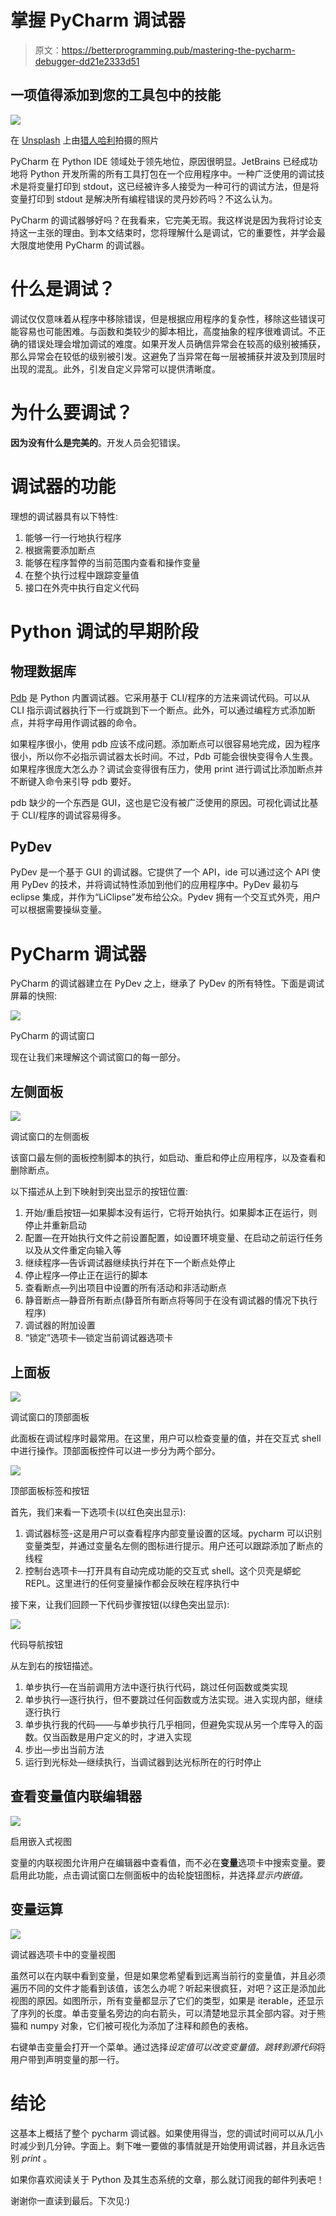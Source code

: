 # 掌握 PyCharm 调试器

> 原文：<https://betterprogramming.pub/mastering-the-pycharm-debugger-dd21e2333d51>

## 一项值得添加到您的工具包中的技能

![](img/fda98204063279a77f23570dbf23007e.png)

在 [Unsplash](https://unsplash.com?utm_source=medium&utm_medium=referral) 上由[猎人哈利](https://unsplash.com/@hnhmarketing?utm_source=medium&utm_medium=referral)拍摄的照片

PyCharm 在 Python IDE 领域处于领先地位，原因很明显。JetBrains 已经成功地将 Python 开发所需的所有工具打包在一个应用程序中。一种广泛使用的调试技术是将变量打印到 stdout，这已经被许多人接受为一种可行的调试方法，但是将变量打印到 stdout 是解决所有编程错误的灵丹妙药吗？不这么认为。

PyCharm 的调试器够好吗？在我看来，它完美无瑕。我这样说是因为我将讨论支持这一主张的理由。到本文结束时，您将理解什么是调试，它的重要性，并学会最大限度地使用 PyCharm 的调试器。

# 什么是调试？

调试仅仅意味着从程序中移除错误，但是根据应用程序的复杂性，移除这些错误可能容易也可能困难。与函数和类较少的脚本相比，高度抽象的程序很难调试。不正确的错误处理会增加调试的难度。如果开发人员确信异常会在较高的级别被捕获，那么异常会在较低的级别被引发。这避免了当异常在每一层被捕获并波及到顶层时出现的混乱。此外，引发自定义异常可以提供清晰度。

# 为什么要调试？

**因为没有什么是完美的**。开发人员会犯错误。

# 调试器的功能

理想的调试器具有以下特性:

1.  能够一行一行地执行程序
2.  根据需要添加断点
3.  能够在程序暂停的当前范围内查看和操作变量
4.  在整个执行过程中跟踪变量值
5.  接口在外壳中执行自定义代码

# Python 调试的早期阶段

## 物理数据库

[Pdb](https://docs.python.org/3/library/pdb.html) 是 Python 内置调试器。它采用基于 CLI/程序的方法来调试代码。可以从 CLI 指示调试器执行下一行或跳到下一个断点。此外，可以通过编程方式添加断点，并将字母用作调试器的命令。

如果程序很小，使用 pdb 应该不成问题。添加断点可以很容易地完成，因为程序很小，所以你不必指示调试器太长时间。不过，Pdb 可能会很快变得令人生畏。如果程序很庞大怎么办？调试会变得很有压力，使用 print 进行调试比添加断点并不断键入命令来引导 pdb 要好。

pdb 缺少的一个东西是 GUI，这也是它没有被广泛使用的原因。可视化调试比基于 CLI/程序的调试容易得多。

## PyDev

PyDev 是一个基于 GUI 的调试器。它提供了一个 API，ide 可以通过这个 API 使用 PyDev 的技术，并将调试特性添加到他们的应用程序中。PyDev 最初与 eclipse 集成，并作为“LiClipse”发布给公众。Pydev 拥有一个交互式外壳，用户可以根据需要操纵变量。

# PyCharm 调试器

PyCharm 的调试器建立在 PyDev 之上，继承了 PyDev 的所有特性。下面是调试屏幕的快照:

![](img/3d139aec577c7b79ae4253902d972ebc.png)

PyCharm 的调试窗口

现在让我们来理解这个调试窗口的每一部分。

## 左侧面板

![](img/75172de14a76d21c2d897858dfd15972.png)

调试窗口的左侧面板

该窗口最左侧的面板控制脚本的执行，如启动、重启和停止应用程序，以及查看和删除断点。

以下描述从上到下映射到突出显示的按钮位置:

1.  开始/重启按钮—如果脚本没有运行，它将开始执行。如果脚本正在运行，则停止并重新启动
2.  配置—在开始执行文件之前设置配置，如设置环境变量、在启动之前运行任务以及从文件重定向输入等
3.  继续程序—告诉调试器继续执行并在下一个断点处停止
4.  停止程序—停止正在运行的脚本
5.  查看断点—列出项目中设置的所有活动和非活动断点
6.  静音断点—静音所有断点(静音所有断点将等同于在没有调试器的情况下执行程序)
7.  调试器的附加设置
8.  “锁定”选项卡—锁定当前调试器选项卡

## 上面板

![](img/2e45b02ecd84e176a98efc2dc88a94d3.png)

调试窗口的顶部面板

此面板在调试程序时最常用。在这里，用户可以检查变量的值，并在交互式 shell 中进行操作。顶部面板控件可以进一步分为两个部分。

![](img/feecdbfab80e433f6cfd714b7ffaee1c.png)

顶部面板标签和按钮

首先，我们来看一下选项卡(以红色突出显示):

1.  调试器标签-这是用户可以查看程序内部变量设置的区域。pycharm 可以识别变量类型，并通过变量名左侧的图标进行提示。用户还可以跟踪添加了断点的线程
2.  控制台选项卡—打开具有自动完成功能的交互式 shell。这个贝壳是蟒蛇 REPL。这里进行的任何变量操作都会反映在程序执行中

接下来，让我们回顾一下代码步骤按钮(以绿色突出显示):

![](img/9b0901608235597270f9b8e433e9e4d8.png)

代码导航按钮

从左到右的按钮描述。

1.  单步执行—在当前调用方法中逐行执行代码，跳过任何函数或类实现
2.  单步执行—逐行执行，但不要跳过任何函数或方法实现。进入实现内部，继续逐行执行
3.  单步执行我的代码——与单步执行几乎相同，但避免实现从另一个库导入的函数。仅当函数是用户定义的时，才进入实现
4.  步出—步出当前方法
5.  运行到光标处—继续执行，当调试器到达光标所在的行时停止

## 查看变量值内联编辑器

![](img/9dbe11bd6bdfe88f6082d2cc353e725f.png)

启用嵌入式视图

变量的内联视图允许用户在编辑器中查看值，而不必在**变量**选项卡中搜索变量。要启用此功能，点击调试窗口左侧面板中的齿轮旋钮图标，并选择*显示内嵌值。*

## 变量运算

![](img/32f856369259c9227759ab5cd808f692.png)

调试器选项卡中的变量视图

虽然可以在内联中看到变量，但是如果您希望看到远离当前行的变量值，并且必须遍历不同的文件才能看到该值，该怎么办呢？听起来很疯狂，对吧？这正是添加此视图的原因。如图所示，所有变量都显示了它们的类型，如果是 iterable，还显示了序列的长度。单击变量名旁边的向右箭头，可以清楚地显示其全部内容。对于熊猫和 numpy 对象，它们被可视化为添加了注释和颜色的表格。

右键单击变量会打开一个菜单。通过选择*设定值可以改变变量值。跳转到源代码*将用户带到声明变量的那一行。

# 结论

这基本上概括了整个 pycharm 调试器。如果使用得当，您的调试时间可以从几小时减少到几分钟。字面上。剩下唯一要做的事情就是开始使用调试器，并且永远告别 *print* 。

如果你喜欢阅读关于 Python 及其生态系统的文章，那么就订阅我的邮件列表吧！

谢谢你一直读到最后。下次见:)